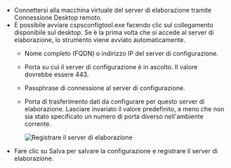 * Connettersi alla macchina virtuale del server di elaborazione tramite Connessione Desktop remoto.
* È possibile avviare cspsconfigtool.exe facendo clic sul collegamento disponibile sul desktop. Se è la prima volta che si accede al server di elaborazione, lo strumento viene avviato automaticamente.
  - Nome completo (FQDN) o indirizzo IP del server di configurazione.
  - Porta su cui il server di configurazione è in ascolto. Il valore dovrebbe essere 443.
  - Passphrase di connessione al server di configurazione.
  - Porta di trasferimento dati da configurare per questo server di elaborazione. Lasciare invariato il valore predefinito, a meno che non sia stato specificato un numero di porta diverso nell'ambiente corrente.

    ![Registrare il server di elaborazione](./media/site-recovery-vmware-register-process-server/register-ps.png)
* Fare clic su Salva per salvare la configurazione e registrare il server di elaborazione.
